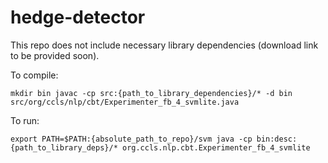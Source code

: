 # hedge-detector

This repo does not include necessary library dependencies (download link to be provided soon).


To compile:

`mkdir bin
javac -cp src:{path_to_library_dependencies}/* -d bin src/org/ccls/nlp/cbt/Experimenter_fb_4_svmlite.java`


To run:

`export PATH=$PATH:{absolute_path_to_repo}/svm
java -cp bin:desc:{path_to_library_deps}/* org.ccls.nlp.cbt.Experimenter_fb_4_svmlite`

